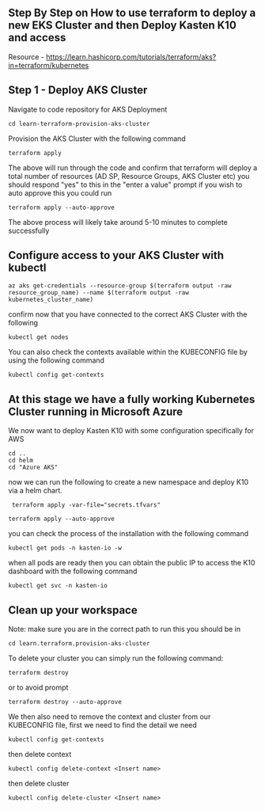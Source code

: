 ## Step By Step on How to use terraform to deploy a new EKS Cluster and then Deploy Kasten K10 and access

Resource - https://learn.hashicorp.com/tutorials/terraform/aks?in=terraform/kubernetes

## Step 1 - Deploy AKS Cluster
Navigate to code repository for AKS Deployment 

```
cd learn-terraform-provision-aks-cluster 
```
Provision the AKS Cluster with the following command 

```
terraform apply
``` 
The above will run through the code and confirm that terraform will deploy a total number of resources (AD SP, Resource Groups, AKS Cluster etc) you should respond "yes" to this in the "enter a value" prompt if you wish to auto approve this you could run 

```
terraform apply --auto-approve
```
The above process will likely take around 5-10 minutes to complete successfully

## Configure access to your AKS Cluster with kubectl 

``` 
az aks get-credentials --resource-group $(terraform output -raw resource_group_name) --name $(terraform output -raw kubernetes_cluster_name)
```

confirm now that you have connected to the correct AKS Cluster with the following 

```
kubectl get nodes
```

You can also check the contexts available within the KUBECONFIG file by using the following command 

```
kubectl config get-contexts
```
## At this stage we have a fully working Kubernetes Cluster running in Microsoft Azure 

We now want to deploy Kasten K10 with some configuration specifically for AWS 

```
cd .. 
cd helm 
cd "Azure AKS"
```

now we can run the following to create a new namespace and deploy K10 via a helm chart. 

```
 terraform apply -var-file="secrets.tfvars"
```

```
terraform apply --auto-approve
```
you can check the process of the installation with the following command

```
kubectl get pods -n kasten-io -w
```
when all pods are ready then you can obtain the public IP to access the K10 dashboard with the following command 

```
kubectl get svc -n kasten-io
```

## Clean up your workspace 
Note: make sure you are in the correct path to run this you should be in  

```
cd learn.terraform.provision-aks-cluster
```

To delete your cluster you can simply run the following command:

```
terraform destroy
```

or to avoid prompt 

```
terraform destroy --auto-approve
```


We then also need to remove the context and cluster from our KUBECONFIG file, first we need to find the detail we need 

```
kubectl config get-contexts
```

then delete context 

```
kubectl config delete-context <Insert name>
```

then delete cluster 

```
kubectl config delete-cluster <Insert name>
```


